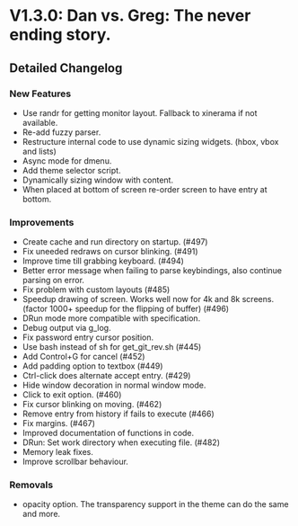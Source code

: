# V1.3.0: Dan vs. Greg: The never ending story.


## Detailed Changelog

###	New Features

- Use randr for getting monitor layout. Fallback to xinerama if not available.
- Re-add fuzzy parser.
- Restructure internal code to use dynamic sizing widgets. (hbox, vbox and lists)
- Async mode for dmenu.
- Add theme selector script.
- Dynamically sizing window with content.
- When placed at bottom of screen re-order screen to have entry at bottom.

###	Improvements

- Create cache and run directory on startup. (#497)
- Fix uneeded redraws on cursor blinking. (#491)
- Improve time till grabbing keyboard. (#494)
- Better error message when failing to parse keybindings, also continue parsing on error.
- Fix problem with custom layouts (#485)
- Speedup drawing of screen. Works well now for 4k and 8k screens. (factor 1000+ speedup for the flipping of
buffer) (#496)
- DRun mode more compatible with specification.
- Debug output via g_log.
- Fix password entry cursor position.
- Use bash instead of sh for get_git_rev.sh (#445)
- Add Control+G for cancel (#452)
- Add padding option to textbox (#449)
- Ctrl-click does alternate accept entry. (#429)
- Hide window decoration in normal window mode. 
- Click to exit option. (#460)
- Fix cursor blinking on moving. (#462)
- Remove entry from history if fails to execute (#466)
- Fix margins. (#467)
- Improved documentation of functions in code.
- DRun: Set work directory when executing file. (#482)
- Memory leak fixes.
- Improve scrollbar behaviour.

###	Removals

- opacity option. The transparency support in the theme can do the same and more.
